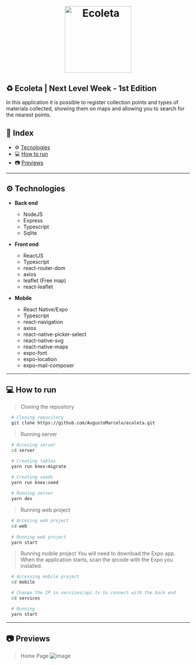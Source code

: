 <h1 align="center">
  <img width="182" alt="Ecoleta" src="https://user-images.githubusercontent.com/11545976/83693566-b5c94780-a5cc-11ea-893f-dd34d8cb10c1.png">
</h1>

## ♻ Ecoleta | Next Level Week - 1st Edition

In this application it is possible to register collection points and types of materials collected, showing them on maps and allowing you to search for the nearest points.

## 🚀 Index
- ⚙ [Tecnologies](#-tecnologies)
- 💻 [How to run](#-how-to-run)
- 📷 [Previews](#-previews)

---

## ⚙ Technologies
  - **Back end**
    - NodeJS
    - Express
    - Typescript
    - Sqlite
  
  - **Front end**
    - ReactJS
    - Typescript
    - react-router-dom
    - axios
    - leaflet (Free map)
    - react-leaflet
  
  - **Mobile**
    - React Native/Expo
    - Typescript
    - react-navigation
    - axios
    - react-native-picker-select
    - react-native-svg
    - react-native-maps
    - expo-font
    - expo-location
    - expo-mail-composer

---

## 💻 How to run

  > Cloning the repository
  ```bash
    # Cloning repository
    git clone https://github.com/AugustoMarcelo/ecoleta.git
  ```

  > Running server
  ```bash
    # Accesing server
    cd server

    # Creating tables
    yarn run knex:migrate

    # Creating seeds
    yarn run knex:seed
    
    # Running server
    yarn dev
  ```

  > Running web project
  ```bash
    # Accesing web project
    cd web
    
    # Running web project
    yarn start
  ```

  > Running mobile project
  > You will need to download the Expo app. When the application starts, scan the qrcode with the Expo you installed.
  ```bash
    # Accessing mobile project
    cd mobile

    # Change the IP in services/api.ts to connect with the back end
    cd services

    # Running
    yarn start
  ```

---

## 📷 Previews
> Home Page
![image](https://user-images.githubusercontent.com/11545976/83694247-055c4300-a5ce-11ea-9242-074c8789b583.png)
 
